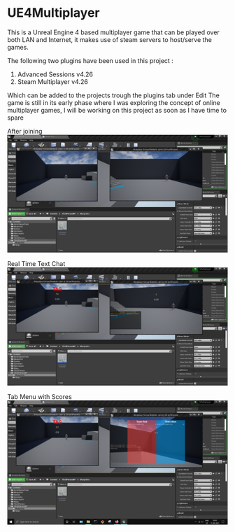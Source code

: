 # UE4Multiplayer

This is a Unreal Engine 4 based multiplayer game that can be played over both LAN and Internet, it makes use of steam servers to host/serve the games.

The following two plugins have been used in this project :
  1. Advanced Sessions v4.26
  2. Steam Multiplayer v4.26

Which can be added to the projects trough the plugins tab under Edit
The game is still in its early phase where I was exploring the concept of online multiplayer games, I will be working on this project as soon as I have time to spare

After joining 
![](https://github.com/AyushBobale/UE4Multiplayer/blob/main/Screenshots/InitialScreens.PNG?raw=true)

Real Time Text Chat
![](https://github.com/AyushBobale/UE4Multiplayer/blob/main/Screenshots/Chat.PNG?raw=true)

Tab Menu with Scores
![](https://github.com/AyushBobale/UE4Multiplayer/blob/main/Screenshots/TabMenu.png?raw=true)



